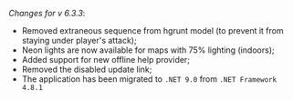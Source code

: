 _Changes for v 6.3.3_:
- Removed extraneous sequence from hgrunt model (to prevent it from staying under player's attack);
- Neon lights are now available for maps with 75% lighting (indoors);
- Added support for new offline help provider;
- Removed the disabled update link;
- The application has been migrated to `.NET 9.0` from `.NET Framework 4.8.1`
